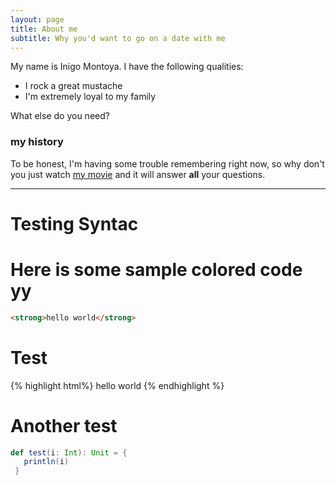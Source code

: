 ```yaml
---
layout: page
title: About me
subtitle: Why you'd want to go on a date with me
---
```


My name is Inigo Montoya. I have the following qualities:

- I rock a great mustache
- I'm extremely loyal to my family

What else do you need?

### my history

To be honest, I'm having some trouble remembering right now, so why don't you just watch [my movie](http://en.wikipedia.org/wiki/The_Princess_Bride_%28film%29) and it will answer **all** your questions.

---

# Testing Syntac

# Here is some sample colored code yy

```html
<strong>hello world</strong>

```
# Test

{% highlight html%}
  hello world
{% endhighlight %}


# Another test

```scala
def test(i: Int): Unit = {
   println(i)
 }
```
